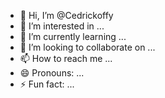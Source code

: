 - 👋 Hi, I’m @Cedrickoffy
- 👀 I’m interested in ...
- 🌱 I’m currently learning ...
- 💞️ I’m looking to collaborate on ...
- 📫 How to reach me ...
- 😄 Pronouns: ...
- ⚡ Fun fact: ...

<!---
Cedrickoffy/Cedrickoffy is a ✨ special ✨ repository because its `README.md` (this file) appears on your GitHub profile.
You can click the Preview link to take a look at your changes.
--->
